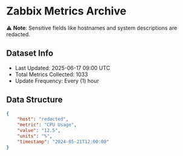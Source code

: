 # Zabbix Metrics Archive

⚠️ **Note**: Sensitive fields like hostnames and system descriptions are redacted.

## Dataset Info
- Last Updated: 2025-06-17 09:00 UTC
- Total Metrics Collected: 1033
- Update Frequency: Every (1) hour

## Data Structure
```json
{
    "host": "redacted",
    "metric": "CPU Usage",
    "value": "12.5",
    "units": "%",
    "timestamp": "2024-05-21T12:00:00"
}
```
